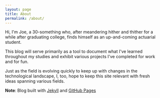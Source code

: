 ```yaml
---
layout: page
title: About
permalink: /about/
---
```


Hi, I'm Joe, a 30-something who, after meandering hither and thither for a while after graduating college, finds himself as an up-and-coming actuarial student.

This blog will serve primarily as a tool to document what I've learned throughout my studies and exhibit various projects I've completed for work and for fun.

Just as the field is evolving quickly to keep up with changes in the technological landscape, I, too, hope to keep this site relevant with fresh ideas spanning various fields.

**Note**: Blog built with [Jekyll](https://jekyllrb.com/) and [GitHub Pages](https://pages.github.com/)

